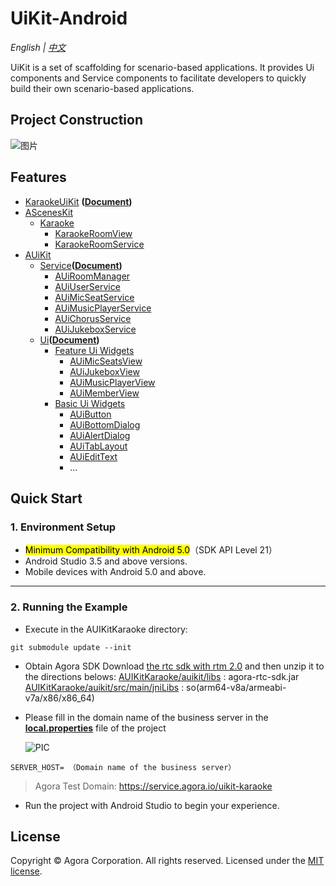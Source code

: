 # UiKit-Android

*English | [中文](README.zh.md)*

UiKit is a set of scaffolding for scenario-based applications. It provides Ui components and Service components to facilitate developers to quickly build their own scenario-based applications.

## Project Construction
![图片](https://download.agora.io/null/UiKit.png)

## Features
- [KaraokeUiKit](examples/AUIKitKaraoke/main/java/io/agora/app/karaoke/kit) **([Document](doc/KaraokeUiKit.md))**
- [AScenesKit](asceneskit)
  - [Karaoke](asceneskit/src/main/java/io/agora/asceneskit/karaoke)
    - [KaraokeRoomView](asceneskit/src/main/java/io/agora/asceneskit/karaoke/KaraokeRoomView.kt)
    - [KaraokeRoomService](asceneskit/src/main/java/io/agora/asceneskit/karaoke/KaraokeRoomService.kt)
- [AUiKit](auikit)
  - [Service](auikit/src/main/java/io/agora/auikit/service)**([Document](doc/AUiKit-Service.md))**
    - [AUiRoomManager](auikit/src/main/java/io/agora/auikit/service/imp/AUiRoomServiceImpl.kt)
    - [AUiUserService](auikit/src/main/java/io/agora/auikit/service/imp/AUiUserServiceImpl.kt)
    - [AUiMicSeatService](auikit/src/main/java/io/agora/auikit/service/imp/AUiMicSeatServiceImpl.kt)
    - [AUiMusicPlayerService](auikit/src/main/java/io/agora/auikit/service/imp/AUiMusicPlayerServiceImpl.kt)
    - [AUiChorusService](auikit/src/main/java/io/agora/auikit/service/imp/AUiChorusServiceImpl.kt)
    - [AUiJukeboxService](auikit/src/main/java/io/agora/auikit/service/imp/AUiJukeboxServiceImpl.kt)
  - [Ui](auikit/src/main/java/io/agora/auikit/ui)**([Document](doc/AUiKit-Ui.md))**
    - [Feature Ui Widgets](auikit/src/main/java/io/agora/auikit/ui)
      - [AUiMicSeatsView](auikit/src/main/java/io/agora/auikit/ui/micseats/impl/AUIMicSeatsView.java)
      - [AUiJukeboxView](auikit/src/main/java/io/agora/auikit/ui/jukebox/impl/AUiJukeboxView.java)
      - [AUiMusicPlayerView](auikit/src/main/java/io/agora/auikit/ui/musicplayer/impl/AUiMusicPlayerView.java)
      - [AUiMemberView](auikit/src/main/java/io/agora/auikit/ui/member/impl/AUiRoomMemberListView.kt)
    - [Basic Ui Widgets](auikit/src/main/java/io/agora/auikit/ui/basic)
      - [AUiButton](auikit/src/main/java/io/agora/auikit/ui/basic/AUiButton.java)
      - [AUiBottomDialog](auikit/src/main/java/io/agora/auikit/ui/basic/AUiBottomDialog.java)
      - [AUiAlertDialog](auikit/src/main/java/io/agora/auikit/ui/basic/AUiAlertDialog.java)
      - [AUiTabLayout](auikit/src/main/java/io/agora/auikit/ui/basic/AUiTabLayout.java)
      - [AUiEditText](auikit/src/main/java/io/agora/auikit/ui/basic/AUiEditText.java)
      - ...

## Quick Start

### 1. Environment Setup

- <mark>Minimum Compatibility with Android 5.0</mark>（SDK API Level 21）
- Android Studio 3.5 and above versions.
- Mobile devices with Android 5.0 and above.

---

### 2. Running the Example
- Execute in the AUIKitKaraoke directory:
```
git submodule update --init
```

- Obtain Agora SDK
  Download [the rtc sdk with rtm 2.0](https://download.agora.io/null/Agora_Native_SDK_for_Android_rel.v4.1.1.30_49294_FULL_20230512_1606_264137.zip) and then unzip it to the directions belows:
  [AUIKitKaraoke/auikit/libs](../auikit/libs) : agora-rtc-sdk.jar
  [AUIKitKaraoke/auikit/src/main/jniLibs](../uikit/src/main/jniLibs) : so(arm64-v8a/armeabi-v7a/x86/x86_64)

- Please fill in the domain name of the business server in the [**local.properties**](/local.properties) file of the project

  ![PIC](https://accktvpic.oss-cn-beijing.aliyuncs.com/pic/github_readme/uikit/config_serverhost_android.png)

``` 
SERVER_HOST= （Domain name of the business server）
```

> Agora Test Domain: https://service.agora.io/uikit-karaoke


- Run the project with Android Studio to begin your experience.

## License
Copyright © Agora Corporation. All rights reserved.
Licensed under the [MIT license](LICENSE).